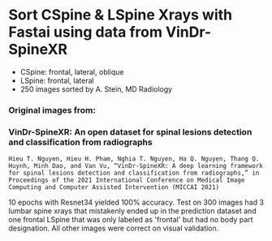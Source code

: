 # Sort  CSpine & LSpine Xrays with Fastai using data from VinDr-SpineXR

- CSpine: frontal, lateral, oblique
- LSpine: frontal, lateral
- 250 images sorted by A. Stein, MD Radiology

### Original images from: 

### VinDr-SpineXR: An open dataset for spinal lesions detection and classification from radiographs

```Hieu T. Nguyen, Hieu H. Pham, Nghia T. Nguyen, Ha Q. Nguyen, Thang Q. Huynh, Minh Dao, and Van Vu, “VinDr-SpineXR: A deep learning framework for spinal lesions detection and classification from radiographs,” in Proceedings of the 2021 International Conference on Medical Image Computing and Computer Assisted Intervention (MICCAI 2021)```

10 epochs with Resnet34 yielded 100% accuracy.
Test on 300 images had 3 lumbar spine xrays that mistakenly ended up in the prediction dataset and one frontal LSpine that was only labeled as 'frontal' but had no body part designation. All other images were correct on visual validation.
